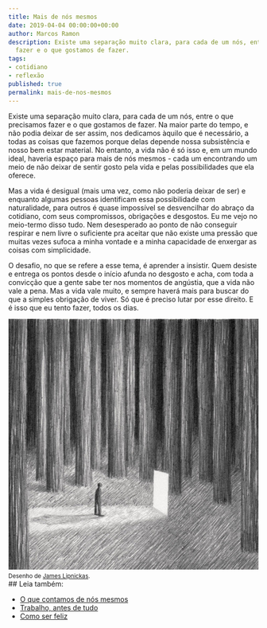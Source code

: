```yaml
---
title: Mais de nós mesmos
date: 2019-04-04 00:00:00+00:00
author: Marcos Ramon
description: Existe uma separação muito clara, para cada de um nós, entre o que precisamos
  fazer e o que gostamos de fazer.
tags:
- cotidiano
- reflexão
published: true
permalink: mais-de-nos-mesmos
---
```

Existe uma separação muito clara, para cada de um nós, entre o que precisamos fazer e o que gostamos de fazer. Na maior parte do tempo, e não podia deixar de ser assim, nos dedicamos àquilo que é necessário, a todas as coisas que fazemos porque delas depende nossa subsistência e nosso bem estar material. No entanto, a vida não é só isso e, em um mundo ideal, haveria espaço para mais de nós mesmos - cada um encontrando um meio de não deixar de sentir gosto pela vida e pelas possibilidades que ela oferece.

Mas a vida é desigual (mais uma vez, como não poderia deixar de ser) e enquanto algumas pessoas identificam essa possibilidade com naturalidade, para outros é quase impossível se desvencilhar do abraço da cotidiano, com seus compromissos, obrigações e desgostos. Eu me vejo no meio-termo disso tudo. Nem desesperado ao ponto de não conseguir respirar e nem livre o suficiente pra aceitar que não existe uma pressão que muitas vezes sufoca a minha vontade e a minha capacidade de enxergar as coisas com simplicidade.

O desafio, no que se refere a esse tema, é aprender a insistir. Quem desiste e entrega os pontos desde o início afunda no desgosto e acha, com toda a convicção que a gente sabe ter nos momentos de angústia, que a vida não vale a pena. Mas a vida vale muito, e sempre haverá mais para buscar do que a simples obrigação de viver. Só que é preciso lutar por esse direito. E é isso que eu tento fazer, todos os dias.

<img src="/assets/img/James-Lipnickas-08.jpg">
<small>Desenho de <a href="http://jameslipnickas.com/index.html">James Lipnickas</a>.</small><div class="leia-tambem" markdown="1">
## Leia também:

- <a href="/o-que-contamos-de-nos-mesmos">O que contamos de nós mesmos</a>
- <a href="/trabalho-antes-de-tudo">Trabalho, antes de tudo</a>
- <a href="/como-ser-feliz">Como ser feliz</a>
</div>